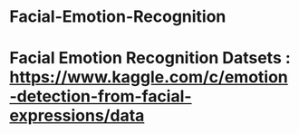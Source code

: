 # Facial-Emotion-Recognition

# Facial Emotion Recognition Datsets : https://www.kaggle.com/c/emotion-detection-from-facial-expressions/data
